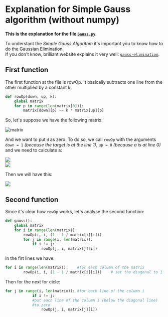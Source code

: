 # Explanation for Simple Gauss algorithm (without numpy)

__This is the explanation for the file [`Gauss.py`](https://github.com/Jumaruba/MNUM/blob/master/Gauss_Methods/Gauss.py)__.

To understant the _Simple Gauss Algorithm_ it's important you to know how to do the  Gaussian Elimination.  
If you don't know, brilliant website explains it very well: [`gauss-elimination`](https://brilliant.org/wiki/gaussian-elimination/).

## First function

The first function at the file is rowOp. It basically subtracts one line from the other multiplied by a constant k: 
```python
def rowOp(down, up, k):
    global matrix
    for p in range(len(matrix[0])):
        matrix[down][p] -= k * matrix[up][p]
```

So, let's suppose we have the following matrix: 

![matrix](https://github.com/Jumaruba/MNUM/blob/master/Images/mainMatrix.gif)

And we want to put `d` as zero. To do so, we call `rowOp` with the arguments `down = 1` _(because the target is at the line 1)_, `up = 0` _(because a is at line 0)_ and we need to calculate a: 

![](https://github.com/Jumaruba/MNUM/blob/master/Images/d-ka.gif)  
![](https://github.com/Jumaruba/MNUM/blob/master/Images/k.gif)  

Then we will have this:  
  
![](https://github.com/Jumaruba/MNUM/blob/master/Images/CodeCogsEqn.gif)
  
## Second function

Since it's clear how `rowOp` works, let's analyse the second function:  
  
```python
def gauss():
    global matrix
    for i in range(len(matrix)):   
        rowOp(i, i, (1 - 1 / matrix[i][i]))  
        for j in range(i, len(matrix)): 
            if i != j:
                rowOp(j, i, matrix[j][i])  
```

In the firt lines we have:  
  
```python
for i in range(len(matrix)):    #for each column of the matrix
        rowOp(i, i, (1 - 1 / matrix[i][i]))    # set the diagonal to 1
```
  
Then for the next for cicle:  

```python
for j in range(i, len(matrix)): #for each line of the column i
            if i != j:
            #put each line of the column i (below the diagonal line)
            #to zero
                rowOp(j, i, matrix[j][i]) 
                
```
